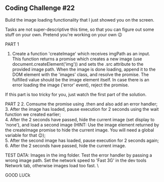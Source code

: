 ## Coding Challenge #22


Build the image loading functionality that I just showed you on the screen. 

Tasks are not super-descriptive this time, so that you can figure out some stuff on your own. Pretend you're working on your own 😉

PART 1
1. Create a function 'createImage' which receives imgPath as an input. This function returns a promise which creates a new image (use document.createElement('img')) and sets the .src attribute to the provided image path. When the image is done loading, append it to the DOM element with the 'images' class, and resolve the promise. The fulfilled value should be the image element itself. In case there is an error loading the image ('error' event), reject the promise.

If this part is too tricky for you, just watch the first part of the solution.

PART 2
2. Comsume the promise using .then and also add an error handler; \
3. After the image has loaded, pause execution for 2 seconds using the wait function we created earlier; \
4. After the 2 seconds have passed, hide the current image (set display to 'none'), and load a second image (HINT: Use the image element returned by the createImage promise to hide the current image. You will need a global variable for that 😉); \
5. After the second image has loaded, pause execution for 2 seconds again; \
6. After the 2 seconds have passed, hide the current image.

TEST DATA: Images in the img folder. Test the error handler by passing a wrong image path. Set the network speed to 'Fast 3G' in the dev tools Network tab, otherwise images load too fast. \

GOOD LUCk 
